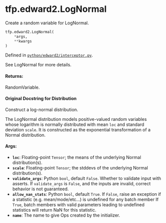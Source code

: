 <div itemscope itemtype="http://developers.google.com/ReferenceObject">
<meta itemprop="name" content="tfp.edward2.LogNormal" />
<meta itemprop="path" content="Stable" />
</div>

# tfp.edward2.LogNormal

Create a random variable for LogNormal.

``` python
tfp.edward2.LogNormal(
    *args,
    **kwargs
)
```



Defined in [`python/edward2/interceptor.py`](https://github.com/tensorflow/probability/tree/master/tensorflow_probability/python/edward2/interceptor.py).

<!-- Placeholder for "Used in" -->

See LogNormal for more details.

#### Returns:

  RandomVariable.

#### Original Docstring for Distribution

Construct a log-normal distribution.

The LogNormal distribution models positive-valued random variables
whose logarithm is normally distributed with mean `loc` and
standard deviation `scale`. It is constructed as the exponential
transformation of a Normal distribution.


#### Args:

* <b>`loc`</b>: Floating-point `Tensor`; the means of the underlying
    Normal distribution(s).
* <b>`scale`</b>: Floating-point `Tensor`; the stddevs of the underlying
    Normal distribution(s).
* <b>`validate_args`</b>: Python `bool`, default `False`. Whether to validate input
    with asserts. If `validate_args` is `False`, and the inputs are
    invalid, correct behavior is not guaranteed.
* <b>`allow_nan_stats`</b>: Python `bool`, default `True`. If `False`, raise an
    exception if a statistic (e.g. mean/mode/etc...) is undefined for any
    batch member If `True`, batch members with valid parameters leading to
    undefined statistics will return NaN for this statistic.
* <b>`name`</b>: The name to give Ops created by the initializer.